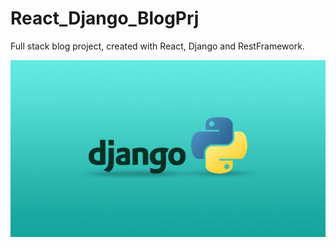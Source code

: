 # React_Django_BlogPrj
Full stack blog project, created with React, Django and RestFramework.

<p><img align="left" src=".\django.jpeg"></p>